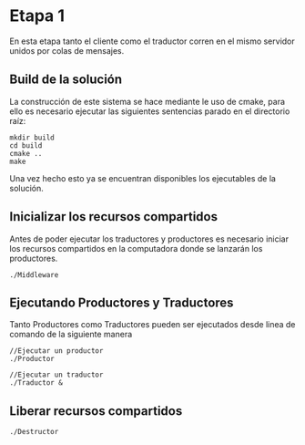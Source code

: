 # Etapa 1

En esta etapa tanto el cliente como el traductor corren en el mismo servidor unidos por colas de mensajes.

## Build de la solución

La construcción de este sistema se hace mediante le uso de cmake, para ello es necesario ejecutar las siguientes sentencias parado en el directorio raíz:

```{r, engine='bash'}
mkdir build
cd build
cmake ..
make
```
Una vez hecho esto ya se encuentran disponibles los ejecutables de la solución.

## Inicializar los recursos compartidos 

Antes de poder ejecutar los traductores y productores es necesario iniciar los recursos compartidos en la computadora donde se lanzarán los productores.
```{r, engine='bash'}
./Middleware 
```


## Ejecutando Productores y Traductores
Tanto Productores como Traductores pueden ser ejecutados desde linea de comando de la siguiente manera


```{r, engine='bash'}
//Ejecutar un productor
./Productor 

//Ejecutar un traductor
./Traductor & 
```

## Liberar recursos compartidos

```{r, engine='bash'}
./Destructor
```